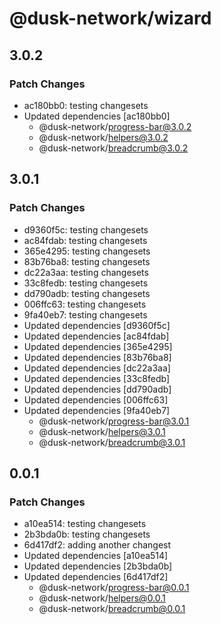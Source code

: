 # @dusk-network/wizard

## 3.0.2

### Patch Changes

- ac180bb0: testing changesets
- Updated dependencies [ac180bb0]
  - @dusk-network/progress-bar@3.0.2
  - @dusk-network/helpers@3.0.2
  - @dusk-network/breadcrumb@3.0.2

## 3.0.1

### Patch Changes

- d9360f5c: testing changesets
- ac84fdab: testing changesets
- 365e4295: testing changesets
- 83b76ba8: testing changesets
- dc22a3aa: testing changesets
- 33c8fedb: testing changesets
- dd790adb: testing changesets
- 006ffc63: testing changesets
- 9fa40eb7: testing changesets
- Updated dependencies [d9360f5c]
- Updated dependencies [ac84fdab]
- Updated dependencies [365e4295]
- Updated dependencies [83b76ba8]
- Updated dependencies [dc22a3aa]
- Updated dependencies [33c8fedb]
- Updated dependencies [dd790adb]
- Updated dependencies [006ffc63]
- Updated dependencies [9fa40eb7]
  - @dusk-network/progress-bar@3.0.1
  - @dusk-network/helpers@3.0.1
  - @dusk-network/breadcrumb@3.0.1

## 0.0.1

### Patch Changes

- a10ea514: testing changesets
- 2b3bda0b: testing changesets
- 6d417df2: adding another changest
- Updated dependencies [a10ea514]
- Updated dependencies [2b3bda0b]
- Updated dependencies [6d417df2]
  - @dusk-network/progress-bar@0.0.1
  - @dusk-network/helpers@0.0.1
  - @dusk-network/breadcrumb@0.0.1
